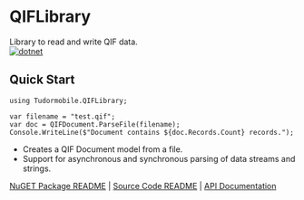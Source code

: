 # QIFLibrary
Library to read and write QIF data.  
[![dotnet](https://github.com/tudormobile/QIFLibrary/actions/workflows/dotnet.yml/badge.svg?branch=main)](https://github.com/tudormobile/QIFLibrary/actions/workflows/dotnet.yml)

## Quick Start

```
using Tudormobile.QIFLibrary;

var filename = "test.qif";
var doc = QIFDocument.ParseFile(filename);
Console.WriteLine($"Document contains ${doc.Records.Count} records.");
```

- Creates a QIF Document model from a file.
- Support for asynchronous and synchronous parsing of data streams and strings.

[NuGET Package README](docs/README.md) | [Source Code README](src/README.md) | [API Documentation](https://tudormobile.github.io/QIFLibrary/)
